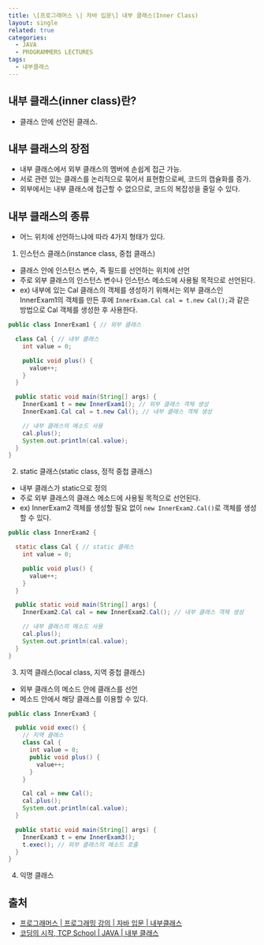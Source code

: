 ```yaml
---
title: \[프로그래머스 \| 자바 입문\] 내부 클래스(Inner Class)
layout: single
related: true
categories:
  - JAVA
  - PROGRAMMERS LECTURES
tags:
  - 내부클래스
---
```


## 내부 클래스(inner class)란?
- 클래스 안에 선언된 클래스.

## 내부 클래스의 장점
- 내부 클래스에서 외부 클래스의 멤버에 손쉽게 접근 가능.
- 서로 관련 있는 클래스를 논리적으로 묶어서 표현함으로써, 코드의 캡슐화를 증가.
- 외부에서는 내부 클래스에 접근할 수 없으므로, 코드의 복잡성을 줄일 수 있다.

## 내부 클래스의 종류
- 어느 위치에 선언하느냐에 따라 4가지 형태가 있다.
1. 인스턴스 클래스(instance class, 중첩 클래스)
  - 클래스 안에 인스턴스 변수, 즉 필드를 선언하는 위치에 선언
  - 주로 외부 클래스의 인스턴스 변수나 인스턴스 메소드에 사용될 목적으로 선언된다.
  - ex) 내부에 있는 Cal 클래스의 객체를 생성하기 위해서는 외부 클래스인 InnerExam1의 객체를 만든 후에 `InnerExam.Cal cal = t.new Cal();`과 같은 방법으로 Cal 객체를 생성한 후 사용한다.

  ```java
  public class InnerExam1 { // 외부 클래스

    class Cal { // 내부 클래스
      int value = 0;

      public void plus() {
        value++;
      }
    }

    public static void main(String[] args) {
      InnerExam1 t = new InnerExam1(); // 외부 클래스 객체 생성
      InnerExam1.Cal cal = t.new Cal(); // 내부 클래스 객체 생성

      // 내부 클래스의 메소드 사용
      cal.plus();
      System.out.println(cal.value);
    }
  }
  ```

2. static 클래스(static class, 정적 중첩 클래스)
  - 내부 클래스가 static으로 정의
  - 주로 외부 클래스의 클래스 메소드에 사용될 목적으로 선언된다.
  - ex) InnerExam2 객체를 생성할 필요 없이 `new InnerExam2.Cal()`로 객체를 생성할 수 있다.

  ```java
  public class InnerExam2 {

    static class Cal { // static 클래스
      int value = 0;

      public void plus() {
        value++;
      }
    }

    public static void main(String[] args) {
      InnerExam2.Cal cal = new InnerExam2.Cal(); // 내부 클래스 객체 생성

      // 내부 클래스의 메소드 사용
      cal.plus();
      System.out.println(cal.value);
    }
  }
  ```

3. 지역 클래스(local class, 지역 중첩 클래스)
  - 외부 클래스의 메소드 안에 클래스를 선언
  - 메소드 안에서 해당 클래스를 이용할 수 있다.

  ```java
  public class InnerExam3 {

    public void exec() {
      // 지역 클래스
      class Cal {
        int value = 0;
        public void plus() {
          value++;
        }
      }

      Cal cal = new Cal();
      cal.plus();
      System.out.println(cal.value);
    }

    public static void main(String[] args) {
      InnerExam3 t = enw InnerExam3();
      t.exec(); // 외부 클래스의 메소드 호출
    }
  }
  ```

4. 익명 클래스

## 출처
- [프로그래머스 \| 프로그래밍 강의 \| 자바 입문 \| 내부클래스](https://programmers.co.kr/learn/courses/5/lessons/242)
- [코딩의 시작, TCP School \| JAVA \| 내부 클래스](https://www.tcpschool.com/java/java_usingClass_innerClass)
